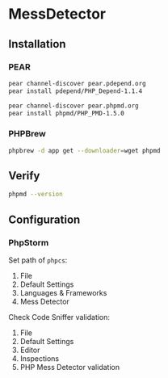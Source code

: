 # MessDetector

## Installation

### PEAR

```sh
pear channel-discover pear.pdepend.org
pear install pdepend/PHP_Depend-1.1.4
```

```sh
pear channel-discover pear.phpmd.org
pear install phpmd/PHP_PMD-1.5.0
```

### PHPBrew

```sh
phpbrew -d app get --downloader=wget phpmd
```

## Verify

```sh
phpmd --version
```

## Configuration

### PhpStorm

Set path of `phpcs`:

1. File
2. Default Settings
3. Languages & Frameworks
4. Mess Detector

Check Code Sniffer validation:

1. File
2. Default Settings
3. Editor
4. Inspections
5. PHP Mess Detector validation
